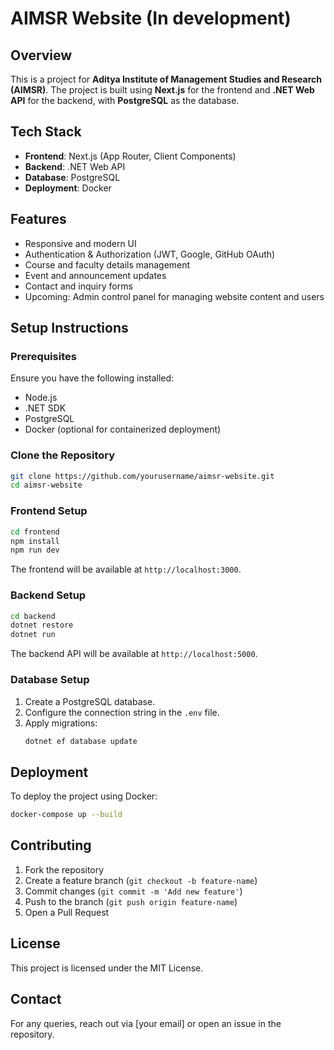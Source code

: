 # AIMSR Website (In development)

## Overview
This is a project for **Aditya Institute of Management Studies and Research (AIMSR)**. The project is built using **Next.js** for the frontend and **.NET Web API** for the backend, with **PostgreSQL** as the database.

## Tech Stack
- **Frontend**: Next.js (App Router, Client Components)
- **Backend**: .NET Web API 
- **Database**: PostgreSQL
- **Deployment**: Docker

## Features
- Responsive and modern UI
- Authentication & Authorization (JWT, Google, GitHub OAuth)
- Course and faculty details management
- Event and announcement updates
- Contact and inquiry forms
- Upcoming: Admin control panel for managing website content and users

## Setup Instructions
### Prerequisites
Ensure you have the following installed:
- Node.js
- .NET SDK
- PostgreSQL
- Docker (optional for containerized deployment)

### Clone the Repository
```sh
git clone https://github.com/yourusername/aimsr-website.git
cd aimsr-website
```

### Frontend Setup
```sh
cd frontend
npm install
npm run dev
```
The frontend will be available at `http://localhost:3000`.

### Backend Setup
```sh
cd backend
dotnet restore
dotnet run
```
The backend API will be available at `http://localhost:5000`.

### Database Setup
1. Create a PostgreSQL database.
2. Configure the connection string in the `.env` file.
3. Apply migrations:
   ```sh
   dotnet ef database update
   ```

## Deployment
To deploy the project using Docker:
```sh
docker-compose up --build
```

## Contributing
1. Fork the repository
2. Create a feature branch (`git checkout -b feature-name`)
3. Commit changes (`git commit -m 'Add new feature'`)
4. Push to the branch (`git push origin feature-name`)
5. Open a Pull Request

## License
This project is licensed under the MIT License.

## Contact
For any queries, reach out via [your email] or open an issue in the repository.


